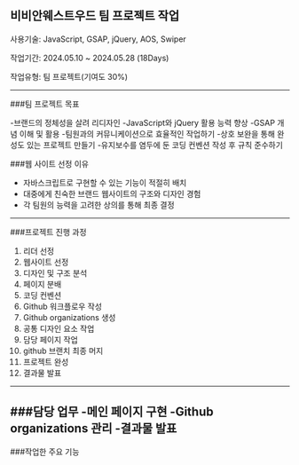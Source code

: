 ## 비비안웨스트우드 팀 프로젝트 작업

사용기술: JavaScript, GSAP, jQuery, AOS, Swiper

작업기간: 2024.05.10 ~ 2024.05.28 (18Days)

작업유형: 팀 프로젝트(기여도 30%)

---

###팀 프로젝트 목표

-브랜드의 정체성을 살려 리디자인
-JavaScript와 jQuery 활용 능력 향상
-GSAP 개념 이해 및 활용
-팀원과의 커뮤니케이션으로 효율적인 작업하기
-상호 보완을 통해 완성도 있는 프로젝트 만들기
-유지보수를 염두에 둔 코딩 컨벤션 작성 후 규칙 준수하기

###웹 사이트 선정 이유

- 자바스크립트로 구현할 수 있는 기능이 적절히 배치
- 대중에게 친숙한 브랜드 웹사이트의 구조와 디자인 경험
- 각 팀원의 능력을 고려한 상의를 통해 최종 결정
---

###프로젝트 진행 과정
1. 리더 선정
2. 웹사이트 선정
3. 디자인 및 구조 분석
4. 페이지 분배
5. 코딩 컨벤션
6. Github 워크플로우 작성
7. Github organizations 생성
8. 공통 디자인 요소 작업
9. 담당 페이지 작업
10. github 브랜치 최종 머지
11. 프로젝트 완성
12. 결과물 발표

---

###담당 업무
-메인 페이지 구현
-Github organizations 관리
-결과물 발표
---
###작업한 주요 기능

